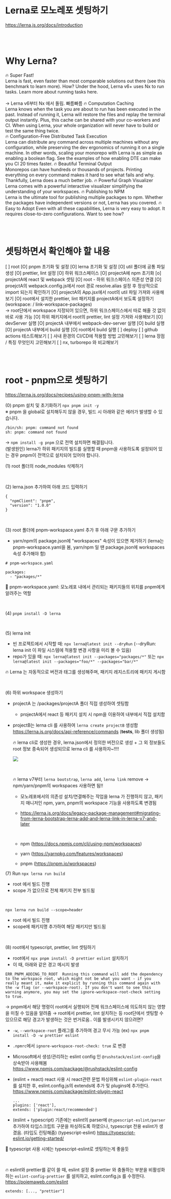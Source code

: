 # Lerna로 모노레포 셋팅하기

https://lerna.js.org/docs/introduction

<br/>
<br/>

# Why Lerna?

🔥 Super Fast! <br/>
Lerna is fast, even faster than most comparable solutions out there (see this benchmark to learn more). How? Under the hood, Lerna v6+ uses Nx to run tasks. Learn more about running tasks here. <br/>  
→ Lerna v6부터 Nx 에서 돌림. 빠름빠름
🔥 Computation Caching <br/>
Lerna knows when the task you are about to run has been executed in the past. Instead of running it, Lerna will restore the files and replay the terminal output instantly. Plus, this cache can be shared with your co-workers and CI. When using Lerna, your whole organization will never have to build or test the same thing twice. <br/>
🔥 Configuration-Free Distributed Task Execution <br/>
Lerna can distribute any command across multiple machines without any configuration, while preserving the dev ergonomics of running it on a single machine. In other words, scaling your monorepo with Lerna is as simple as enabling a boolean flag. See the examples of how enabling DTE can make you CI 20 times faster.
🔥 Beautiful Terminal Output <br/>
Monorepos can have hundreds or thousands of projects. Printing everything on every command makes it hard to see what fails and why. Thankfully, Lerna does a much better job.
🔥 Powerful Graph Visualizer Lerna comes with a powerful interactive visualizer simplifying the understanding of your workspaces.
🔥 Publishing to NPM <br/>
Lerna is the ultimate tool for publishing multiple packages to npm. Whether the packages have independent versions or not, Lerna has you covered.
🔥 Easy to Adopt Even with all these capabilities, Lerna is very easy to adopt. It requires close-to-zero configurations. Want to see how?

<br/>
<br/>

# 셋팅하면서 확인해야 할 내용

[ ] root
[O] pnpm 초기화 및 설정
[O] lerna 초기화 및 설정
[O] util 폴더에 공통 파일 생성
[O] prettier, lint 설정
[O] 하위 워크스페이스
[O] projectA에 npm 초기화
[o] projectA에 react 및 webpack 셋팅
[O] root - 하위 워크스페이스 의존성 연결
[O] proejctA의 webpack.config.js에서 root 경로 resolve.alias 설정 후 정상적으로 import 되는지 확인하기
[O] projectA의 App.jsx에서 root의 util 파일 가져와 사용해보기
[O] root에서 설치한 prettier, lint 패키지를 projectA에서 보도록 설정하기 (workspace: / link-workspace-packages)  
→ root단에서 workspace 지정되어 있으면, 하위 워크스페이스에서 따로 해줄 것 없이 바로 사용 가능
[O] 하위 패키지에서 root의 prettier, lint 설정 가져와 사용해보기
[O] devServer 실행
[O] projectA 내부에서 webpack-dev-server 실행
[O] build 실행
[O] projectA 내부에서 build 실행
[O] root에서 build 실행
[ ] deploy
[ ] github actions 테스트해보기
[ ] 사내 환경의 CI/CD에 적용할 방법 고민해보기
[ ] lerna 장점 / 특징 무엇인지 고민해보기
[ ] nx, turborepo 와 비교해보기

<br/>
<br/>

# root - pnpm으로 셋팅하기

https://lerna.js.org/docs/recipes/using-pnpm-with-lerna

(0) pnpm 설치 및 초기화하기
`npx pnpm init -y`  
※ pnpm 을 global로 설치해두지 않을 경우, 빌드 시 아래와 같은 에러가 발생할 수 있습니다.

```
/bin/sh: pnpm: command not found
sh: pnpm: command not found
```

→ `npm install -g pnpm` 으로 전역 설치하면 해결됩니다.  
(발생원인) lerna가 하위 패키지의 빌드를 실행할 때 pnpm을 사용하도록 설정되어 있는 경우 pnpm이 전역으로 설치되어 있어야 합니다.

(1) root 폴더의 node_modules 삭제하기

<br/>

(2) lerna.json 추가하여 아래 코드 입력하기

```
{
  "npmClient": "pnpm",
  "version": "1.0.0"
}
```

<br/>

(3) root 폴더에 pnpm-workspace.yaml 추가 후 아래 구문 추가하기

- yarn/npm의 package.json에 "workspaces" 속성이 있으면 제거하기 (lerna는 pnpm-workspace.yaml을 봄, yarn/npm 일 땐 package.json에 workspaces 속성 추가해야 함)

```
# pnpm-workspace.yaml

packages:
  - "packages/*"
```

📒 pnpm-workspace.yaml: 모노레포 내에서 관리되는 패키지들의 위치를 pnpm에게 알려주는 역할

<br/>

(4) `pnpm install -D lerna`

<br/>

(5) lerna init

- 빈 프로젝트에서 시작할 때: `npx lerna@latest init --dryRun` (--dryRun: lerna init 이 파일 시스템에 적용할 변경 사항을 미리 볼 수 있음)
- repo가 있을 때: `npx lerna@latest init --packages="packages/*"` 또는 `npx lerna@latest init --packages="foo/*" --packages="bar/*"`

🔥 Lerna 는 자동적으로 버전과 태그를 생성해주며, 패키지 레지스트리에 패키지 게시함

<br/>

(6) 하위 workspace 생성하기

- projectA 는 /packages/projectA 폴더 직접 생성하여 셋팅함
  - projectA에서 react 등 패키지 설치 시 npm을 이용하여 내부에서 직접 설치함
- projectB는 lerna cli 를 사용하여 `lerna create projectB` 생성함  
  https://lerna.js.org/docs/api-reference/commands
  (**tests**, lib 폴더 생성됨)

  🔥 lerna cli로 생성한 경우, lerna.json에서 정의한 버전으로 생성 + 그 외 정보들도 root 정보 종속되어 생성되므로 lerna cli 를 사용하자~!!!!

  ![](../readme/img-lerna-compare.png)

  <br/>

  🔥 lerna v7부터 `lerna bootstrap`, `lerna add`, `lerna link` remove → npm/yarn/pnpm의 workspaces 사용하면 됨!!

  - 모노레포에서의 의존성 설치/연결해주는 작업을 lerna 가 진행하지 않고, 패키지 매니저인 npm, yarn, pnpm의 workspace 기능을 사용하도록 변경됨
  - https://lerna.js.org/docs/legacy-package-management#migrating-from-lerna-bootstrap-lerna-add-and-lerna-link-in-lerna-v7-and-later

    <br/>

  - npm (https://docs.npmjs.com/cli/using-npm/workspaces)
  - yarn (https://yarnpkg.com/features/workspaces)
  - pnpm (https://pnpm.io/workspaces)

(7) Run
`npx lerna run build`

- root 에서 빌드 진행
- scope 가 없으므로 전체 패키지 전부 빌드됨

<br/>

`npx lerna run build --scope=header`

- root 에서 빌드 진행
- scope에 패키지명 추가하여 해당 패키지만 빌드됨

<br/>

(8) root에서 typescript, prettier, lint 셋팅하기

- root에서 `npx pnpm install -D prettier eslint` 설치하기
- 이 때, 아래와 같은 경고 메시지 발생

```
ERR_PNPM_ADDING_TO_ROOT  Running this command will add the dependency to the workspace root, which might not be what you want - if you really meant it, make it explicit by running this command again with the -w flag (or --workspace-root). If you don't want to see this warning anymore, you may set the ignore-workspace-root-check setting to true.
```

→ pnpm에서 해당 명령이 root에서 실행되어 전체 워크스페이스에 의도하지 않는 영향을 미칠 수 있음을 알려줌
→ root에서 prettier, lint 설치하는 등 root단에서 셋팅할 수 있으므로 해당 경고가 발생하는 것은 번거로움.. 이를 발생시키지 않으려면?

- `-w`, `--workspace-root` 플래그를 추가하여 경고 무시 가능
  (ex) `npx pnpm install -D -w prettier eslint`
- `.npmrc`에서 `ignore-workspace-root-check: true` 로 변경
- Microsoft에서 생성/관리하는 eslint config 인 `@rushstack/eslint-config`을 상속받아 사용해봄  
  https://www.npmjs.com/package/@rushstack/eslint-config
- (eslint + react) react 사용 시 react관련 문법 파싱위해 `eslint-plugin-react`를 설치한 후, eslint.config.js의 extends에 추가 및 plugins에 추가한다.
  https://www.npmjs.com/package/eslint-plugin-react

  ```
  ...
  plugins: ['react'],
  extends: ['plugin:react/recommended']
  ```

- (eslint + typescript) 기존에는 eslint의 parser에 `@typescript-eslint/parser` 추가하여 타입스크립트 구문을 파싱하도록 하였으나, typescript 전용 eslint가 생겼음. (타입도 린팅해줌)
  (typescript-eslint) https://typescript-eslint.io/getting-started/

📒 typescript 사용 시에는 typescript-eslint로 셋팅하는게 좋을듯

<br/>

🔥 eslint와 prettier를 같이 쓸 때, eslint 설정 중 prettier 와 충돌하는 부분을 비활성화하는 `eslint-config-prettier` 를 설치하고, eslint.config.js 를 수정한다.
https://poiemaweb.com/eslint

```
extends: [..., "prettier"]
```
